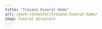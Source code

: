 ```yaml
---
title: "Troiano Funeral Home"
url: /east-rochester/troiano-funeral-home/
shop: funeral directors
---
```

